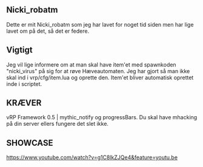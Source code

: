 ## Nicki_robatm ##
Dette er mit Nicki_robatm som jeg har lavet for noget tid siden men har lige lavet om på det, så det er federe.

## Vigtigt ##
Jeg vil lige informere om at man skal have item'et med spawnkoden "nicki_virus" på sig for at røve Hæveautomaten.
Jeg har gjort så man ikke skal ind i vrp/cfg/item.lua og oprette den. Item'et bliver automatisk oprettet inde i scriptet.

## KRÆVER ##
vRP Framework 0.5 | mythic_notify og progressBars.
Du skal have mhacking på din server ellers fungere det slet ikke.

## SHOWCASE ##
https://www.youtube.com/watch?v=g1C8lkZJQe4&feature=youtu.be
